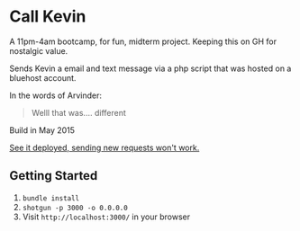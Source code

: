 # Call Kevin

A 11pm-4am bootcamp, for fun, midterm project. Keeping this on GH for nostalgic value.

Sends Kevin a email and text message via a php script that was hosted on a bluehost account.

In the words of Arvinder:

> Welll that was.... different

Build in May 2015

[See it deployed, sending new requests won't work.](http://callkevin.herokuapp.com)

## Getting Started

1. `bundle install`
2. `shotgun -p 3000 -o 0.0.0.0`
3. Visit `http://localhost:3000/` in your browser
